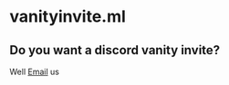 # vanityinvite.ml
## Do you want a discord vanity invite?
Well [Email](mailto:sophiaatkinson.com) us
